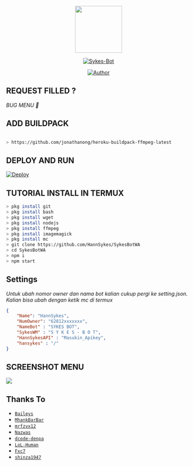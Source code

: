 <p align="center">
<img src="https://c.top4top.io/p_2130qsrbx0.jpeg" width="128" height="128"/>
</p>
<p align="center">
<a href="#"><img title="Sykes-Bot" src="https://img.shields.io/badge/Sykes Whatsapp Bot-green?colorA=%23ff0000&colorB=%23017e40&style=for-the-badge"></a>
</p>
<p align="center">
<a href="https://github.com/HannSykes"><img title="Author" src="https://img.shields.io/badge/Author-HannSykes-red.svg?style=for-the-badge&logo=github"></a>
</p>

## REQUEST FILLED ?
<i> BUG MENU 🥴</i>

## ADD BUILDPACK

```bash

> https://github.com/jonathanong/heroku-buildpack-ffmpeg-latest

```

## DEPLOY AND RUN

[![Deploy](https://www.herokucdn.com/deploy/button.svg)](https://heroku.com/deploy?template=https://github.com/HannSykes/SykesBotWA/)



## TUTORIAL INSTALL IN TERMUX

```bash
> pkg install git
> pkg install bash
> pkg install wget
> pkg install nodejs
> pkg install ffmpeg
> pkg install imagemagick
> pkg install mc
> git clone https://github.com/HannSykes/SykesBotWA
> cd SykesBotWA
> npm i
> npm start
```

## Settings
<i>Untuk ubah nomor owner dan nama bot kalian cukup pergi ke setting.json.</i>
<i>Kalian bisa ubah dengan ketik mc di termux</i>
```json
{
    "Name": "HannSykes",
    "NumOwner": "62812xxxxxxx",
    "NameBot" : "SYKES BOT",
    "SykesWM" : "S Y K E S - B O T",  
    "HannSykesAPI" : "Masukin_Apikey",
    "hansykes" : "/"
}

```

## SCREENSHOT MENU
<a href="https://youtube.com/c/HannSykes"><img align="center" height="auto" src="https://i.ibb.co/m8SbGx0/Screenshot-20211017-023240.png"/></a>
<p align="center">




## Thanks To
* [`Baileys`](https://github.com/adiwajshing/Baileys)
* [`MhankBarBar`](https://github.com/MhankBarBar)
* [`mrfzvx12`](https://github.com/mrfzvx12)
* [`Nazwas`](https://github.com/NazwaS)
* [`dcode-denpa`](https://github.com/dcode-denpa)
* [`LoL-Human`](https://github.com/LoL-Human)
* [`Fxc7`](https://github.com/Fxc7)
* [`shinza1947`](https://github.com/shinza1947)
